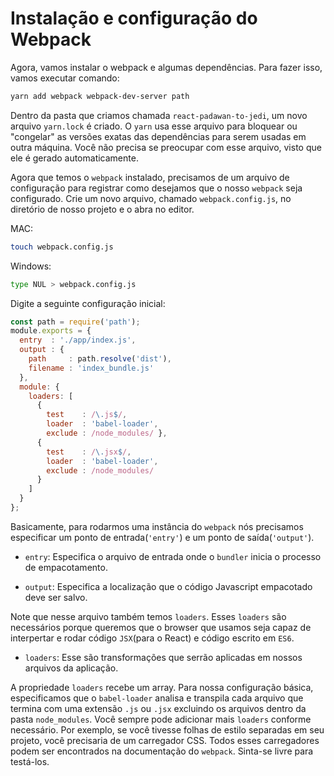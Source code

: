 # Instalação e configuração do Webpack
Agora, vamos instalar o webpack e algumas dependências. Para fazer isso, vamos executar comando:

```bash
yarn add webpack webpack-dev-server path
```

Dentro da pasta que criamos chamada `react-padawan-to-jedi`, um novo arquivo `yarn.lock` é criado. O `yarn` usa esse arquivo para bloquear ou "congelar" as versões exatas das dependências para serem usadas em outra máquina. Você não precisa se preocupar com esse arquivo, visto que ele é gerado automaticamente.

Agora que temos o `webpack` instalado, precisamos de um arquivo de configuração para registrar como desejamos que o nosso `webpack` seja configurado. Crie um novo arquivo, chamado `webpack.config.js`, no diretório de nosso projeto e o abra no editor.

MAC:
```bash
touch webpack.config.js
```

Windows:
```bash
type NUL > webpack.config.js
```

Digite a seguinte configuração inicial:

```javascript
const path = require('path');
module.exports = {
  entry  : './app/index.js',
  output : {
    path     : path.resolve('dist'),
    filename : 'index_bundle.js'
  },
  module: {
    loaders: [
      {
        test    : /\.js$/,
        loader  : 'babel-loader',
        exclude : /node_modules/ },
      {
        test    : /\.jsx$/,
        loader  : 'babel-loader',
        exclude : /node_modules/
      }
    ]
  }
};
```

Basicamente, para rodarmos uma instância do `webpack` nós precisamos especificar um ponto de entrada(`'entry'`) e um ponto de saída(`'output'`).

- `entry`: Especifica o arquivo de entrada onde o `bundler` inicia o processo de empacotamento.

- `output`: Especifica a localização que o código Javascript empacotado deve ser salvo.

Note que nesse arquivo também temos `loaders`. Esses `loaders` são necessários porque queremos que o browser que usamos seja capaz de interpertar e rodar código `JSX`(para o React) e código escrito em `ES6`.

- `loaders`: Esse são transformações que serrão aplicadas em nossos arquivos da aplicação.

A propriedade `loaders` recebe um array. Para nossa configuração básica, especificamos que o `babel-loader` analisa e transpila cada arquivo que termina com uma extensão `.js` ou `.jsx` excluindo os arquivos dentro da pasta `node_modules`. Você sempre pode adicionar mais `loaders` conforme necessário. Por exemplo, se você tivesse folhas de estilo separadas em seu projeto, você precisaria de um carregador CSS. Todos esses carregadores podem ser encontrados na documentação do `webpack`. Sinta-se livre para testá-los.